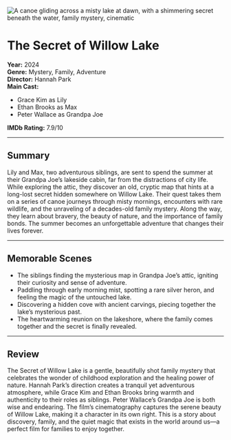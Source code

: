 ![A canoe gliding across a misty lake at dawn, with a shimmering secret beneath the water, family mystery, cinematic](/static/images/Movies/the-secret-of-willow-lake.png)

# The Secret of Willow Lake

**Year:** 2024  
**Genre:** Mystery, Family, Adventure  
**Director:** Hannah Park  
**Main Cast:**  
- Grace Kim as Lily  
- Ethan Brooks as Max  
- Peter Wallace as Grandpa Joe

**IMDb Rating:** 7.9/10

---

## Summary
Lily and Max, two adventurous siblings, are sent to spend the summer at their Grandpa Joe’s lakeside cabin, far from the distractions of city life. While exploring the attic, they discover an old, cryptic map that hints at a long-lost secret hidden somewhere on Willow Lake. Their quest takes them on a series of canoe journeys through misty mornings, encounters with rare wildlife, and the unraveling of a decades-old family mystery. Along the way, they learn about bravery, the beauty of nature, and the importance of family bonds. The summer becomes an unforgettable adventure that changes their lives forever.

---

## Memorable Scenes
* The siblings finding the mysterious map in Grandpa Joe’s attic, igniting their curiosity and sense of adventure.
* Paddling through early morning mist, spotting a rare silver heron, and feeling the magic of the untouched lake.
* Discovering a hidden cove with ancient carvings, piecing together the lake’s mysterious past.
* The heartwarming reunion on the lakeshore, where the family comes together and the secret is finally revealed.

---

## Review
The Secret of Willow Lake is a gentle, beautifully shot family mystery that celebrates the wonder of childhood exploration and the healing power of nature. Hannah Park’s direction creates a tranquil yet adventurous atmosphere, while Grace Kim and Ethan Brooks bring warmth and authenticity to their roles as siblings. Peter Wallace’s Grandpa Joe is both wise and endearing. The film’s cinematography captures the serene beauty of Willow Lake, making it a character in its own right. This is a story about discovery, family, and the quiet magic that exists in the world around us—a perfect film for families to enjoy together.
